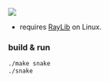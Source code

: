 <img src="https://github.com/murymi/xerpent/blob/main/screen.png"></img>
- requires <a href="https://github.com/raysan5/raylib">RayLib</a> on Linux.
### build & run
```bash
./make snake
./snake
```